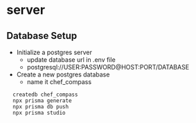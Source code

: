 # server

## Database Setup

- Initialize a postgres server
  - update database url in .env file
  - postgresql://USER:PASSWORD@HOST:PORT/DATABASE
- Create a new postgres database
  - name it chef_compass

```
  createdb chef_compass
  npx prisma generate
  npx prisma db push
  npx prisma studio
```

